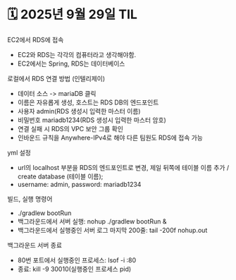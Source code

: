 # 🗓️ 2025년 9월 29일 TIL


EC2에서 RDS에 접속
- EC2와 RDS는 각각의 컴퓨터라고 생각해야함.
- EC2에서는 Spring, RDS는 데이터베이스


로컬에서 RDS 연결 방법 (인텔리제이)
- 데이터 소스 -> mariaDB 클릭
- 이름은 자유롭게 생성, 호스트는 RDS DB의 엔드포인트
- 사용자 admin(RDS 생성시 입력한 마스터 이름)
- 비밀번호 mariadb1234(RDS 생성시 입력한 마스터 암호)
- 연결 실패 시 RDS의 VPC 보안 그룹 확인
- 인바운드 규칙을 Anywhere-IPv4로 해야 다른 팀원도 RDS에 접속 가능


yml 설정
- url의 localhost 부분을 RDS의 엔드포인트로 변경, 제일 뒤쪽에 테이블 이름 추가 / create database (테이블 이름);
- username: admin, password: mariadb1234

빌드, 실행 명령어
- ./gradlew bootRun
- 백그라운드에서 서버 실행: nohup ./gradlew bootRun &
- 백그라운드에서 실행중인 서버 로그 마지막 200줄: tail -200f nohup.out

백그라운드 서버 종료
- 80번 포트에서 실행중인 프로세스: lsof -i :80
- 종료: kill -9 30010(실행중인 프로세스 pid)





